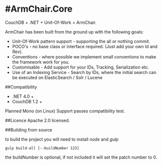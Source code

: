 #ArmChair.Core
=======

CouchDB + .NET + Unit-Of-Work = ArmChair.

ArmChair has been built from the ground up with the following goals:

* Unit-Of-Work pattern support - supporting the all or nothing commit.
* POCO's - no base class or interface required. (Just add your own Id and Rev).
* Conventions - where possible we implement small conventions to make the framework work for you.
* Customisable - Add support for your IDs, Tracking, Serialization etc.
* Use of an Indexing Service - Search by IDs, where the initial search can be executed on ElasticSearch / Solr / Lucene

##Compatibility

* .NET 4.0 +
* CouchDB 1.2 +

Planned Mono (on Linux) Support
passes compatibility test.


##Licence
Apache 2.0 licensed.



##Building from source

to build the project you will need to install *node* and *gulp*

```
gulp build-all [--buildNumber 123]
```

the buildNumber is optional, if not included it will set the patch number to 0.